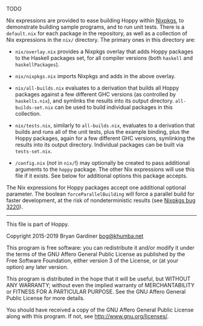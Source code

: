 TODO

Nix expressions are provided to ease building Hoppy within
[Nixpkgs](https://nixos.org/nixpkgs), to demonstrate building sample programs,
and to run unit tests.  There is a `default.nix` for each package in the
repository, as well as a collection of Nix expressions in the `nix/` directory.
The primary ones in this directory are:

- `nix/overlay.nix` provides a Nixpkgs overlay that adds Hoppy packages to the
  Haskell packages set, for all compiler versions (both `haskell` and
  `haskellPackages`).

- `nix/nixpkgs.nix` imports Nixpkgs and adds in the above overlay.

- `nix/all-builds.nix` evaluates to a derivation that builds all Hoppy packages
  against a few different GHC versions (as controlled by `haskells.nix`), and
  symlinks the results into its output directory.  `all-builds-set.nix` can be
  used to build individual packages in this collection.

- `nix/tests.nix`, similarly to `all-builds.nix`, evaluates to a derivation that
  builds and runs all of the unit tests, plus the example binding, plus the
  Hoppy packages, again for a few different GHC versions, symlinking the results
  into its output directory.  Individual packages can be built via
  `tests-set.nix`.

- `/config.nix` (*not* in `nix/`!) may optionally be created to pass additional
  arguments to the `hoppy` package.  The other Nix expressions will use this
  file if it exists.  See below for additional options this package accepts.

The Nix expressions for Hoppy packages accept one additional optional parameter.
The boolean `forceParallelBuilding` will force a parallel build for faster
development, at the risk of nondeterministic results (see
[Nixpkgs bug 3220](https://github.com/NixOS/nixpkgs/issues/3220)).

---

This file is part of Hoppy.

Copyright 2015-2019 Bryan Gardiner <bog@khumba.net>

This program is free software: you can redistribute it and/or modify
it under the terms of the GNU Affero General Public License as published by
the Free Software Foundation, either version 3 of the License, or
(at your option) any later version.

This program is distributed in the hope that it will be useful,
but WITHOUT ANY WARRANTY; without even the implied warranty of
MERCHANTABILITY or FITNESS FOR A PARTICULAR PURPOSE.  See the
GNU Affero General Public License for more details.

You should have received a copy of the GNU Affero General Public License
along with this program.  If not, see <http://www.gnu.org/licenses/>.
